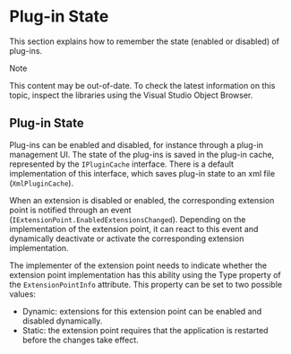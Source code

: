 Plug-in State
====
This section explains how to remember the state (enabled or disabled) of plug-ins.

> [!NOTE]
> This content may be out-of-date. To check the latest information on this topic, inspect the libraries using the Visual Studio Object Browser.


Plug-in State
-----
Plug-ins can be enabled and disabled, for instance through a plug-in management UI. The state of the plug-ins is saved in the plug-in cache, represented by the `IPluginCache` interface. There is a default implementation of this interface, which saves plug-in state to an xml file (`XmlPluginCache`).

When an extension is disabled or enabled, the corresponding extension point is notified through an event (`IExtensionPoint.EnabledExtensionsChanged`). Depending on the implementation of the extension point, it can react to this event and dynamically deactivate or activate the corresponding extension implementation.

The implementer of the extension point needs to indicate whether the extension point implementation has this ability using the Type property of the `ExtensionPointInfo` attribute. This property can be set to two possible values:

* Dynamic: extensions for this extension point can be enabled and disabled dynamically.
* Static: the extension point requires that the application is restarted before the changes take effect.